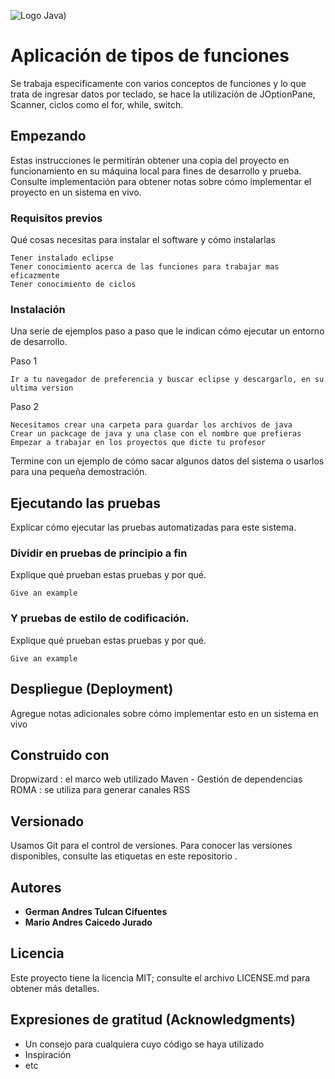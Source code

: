 ![Logo Java](https://seeklogo.com/images/J/java-logo-7833D1D21A-seeklogo.com.png))

# Aplicación de tipos de funciones

Se trabaja especificamente con varios conceptos de funciones y lo que trata de ingresar datos por teclado, se hace la utilización de JOptionPane, Scanner, ciclos como el for, while, switch.

## Empezando

Estas instrucciones le permitirán obtener una copia del proyecto en funcionamiento en su máquina local para fines de desarrollo y prueba. Consulte implementación para obtener notas sobre cómo implementar el proyecto en un sistema en vivo.

### Requisitos previos

Qué cosas necesitas para instalar el software y cómo instalarlas

```
Tener instalado eclipse
Tener conocimiento acerca de las funciones para trabajar mas eficazmente
Tener conocimiento de ciclos
```

### Instalación

Una serie de ejemplos paso a paso que le indican cómo ejecutar un entorno de desarrollo.

Paso 1

```
Ir a tu navegador de preferencia y buscar eclipse y descargarlo, en su ultima version
```

Paso 2

```
Necesitamos crear una carpeta para guardar los archivos de java
Crear un packcage de java y una clase con el nombre que prefieras
Empezar a trabajar en los proyectos que dicte tu profesor
```

Termine con un ejemplo de cómo sacar algunos datos del sistema o usarlos para una pequeña demostración.

## Ejecutando las pruebas

Explicar cómo ejecutar las pruebas automatizadas para este sistema.

### Dividir en pruebas de principio a fin

Explique qué prueban estas pruebas y por qué.

```
Give an example
```

### Y pruebas de estilo de codificación.

Explique qué prueban estas pruebas y por qué.

```
Give an example
```

## Despliegue (Deployment)

Agregue notas adicionales sobre cómo implementar esto en un sistema en vivo


## Construido con

Dropwizard : el marco web utilizado
Maven - Gestión de dependencias
ROMA : se utiliza para generar canales RSS

## Versionado

Usamos Git para el control de versiones. Para conocer las versiones disponibles, consulte las etiquetas en este repositorio .

## Autores

* **German Andres Tulcan Cifuentes**
* **Mario Andres Caicedo Jurado** 


## Licencia

Este proyecto tiene la licencia MIT; consulte el archivo LICENSE.md para obtener más detalles.

## Expresiones de gratitud (Acknowledgments)

* Un consejo para cualquiera cuyo código se haya utilizado
* Inspiración
* etc
